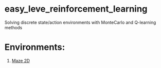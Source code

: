 # easy_leve_reinforcement_learning
Solving discrete state/action environments with MonteCarlo and Q-learning methods

# Environments:
1. [Maze 2D](https://github.com/MattChanTK/gym-maze)
